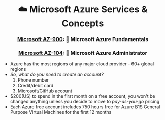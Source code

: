 <div align='center'>

# ☁️ Microsoft Azure Services & Concepts




### [Microsoft AZ-900](az-900-index.md): 🧱 Microsoft Azure Fundamentals
### [Microsoft AZ-104](az-104-index.md): 🏢 Microsoft Azure Administrator



</div>



- Azure has the most regions of any major cloud provider - 60+ global regions
- _So, what do you need to create an account?_
  1. Phone number
  2. Credit/debit card
  3. Microsoft/GitHub account
- $200(US) to spend in the first month on a free account, you won't be changed anything unless you decide to move to _pay-as-you-go_ pricing
- Each Azure free account includes 750 hours free for Azure B1S General Purpose Virtual Machines for the first 12 months
